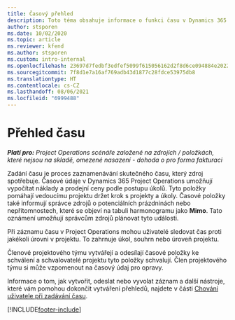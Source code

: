 ```yaml
---
title: Časový přehled
description: Toto téma obsahuje informace o funkci času v Dynamics 365 Project Operations.
author: stsporen
ms.date: 10/02/2020
ms.topic: article
ms.reviewer: kfend
ms.author: stsporen
ms.custom: intro-internal
ms.openlocfilehash: 23697d7fedbf3edfef5099f615056162d2f8d6ce094884e20229123c17006311
ms.sourcegitcommit: 7f8d1e7a16af769adb43d1877c28fdce53975db8
ms.translationtype: HT
ms.contentlocale: cs-CZ
ms.lasthandoff: 08/06/2021
ms.locfileid: "6999488"
---
```

# <a name="time-overview"></a>Přehled času

_**Platí pro:** Project Operations scénáře založené na zdrojích / položkách, které nejsou na skladě, omezené nasazení - dohoda o pro forma fakturaci_

Zadání času je proces zaznamenávání skutečného času, který zdroj spotřebuje. Časové údaje v Dynamics 365 Project Operations umožňují vypočítat náklady a prodejní ceny podle postupu úkolů. Tyto položky pomáhají vedoucímu projektu držet krok s projekty a úkoly. Časové položky také informují správce zdrojů o potenciálních prázdninách nebo nepřítomnostech, které se objeví na tabuli harmonogramu jako **Mimo**. Tato oznámení umožňují správcům zdrojů plánovat tyto události.

Při záznamu času v Project Operations mohou uživatelé sledovat čas proti jakékoli úrovni v projektu. To zahrnuje úkol, souhrn nebo úroveň projektu.

Členové projektového týmu vytvářejí a odesílají časové položky ke schválení a schvalovatelé projektu tyto položky schvalují. Člen projektového týmu si může vzpomenout na časový údaj pro opravy.

Informace o tom, jak vytvořit, odeslat nebo vyvolat záznam a další nástroje, které vám pomohou dokončit vytváření přehledů, najdete v části [Chování uživatele při zadávání času](ui-behavior-time.md).



[!INCLUDE[footer-include](../includes/footer-banner.md)]